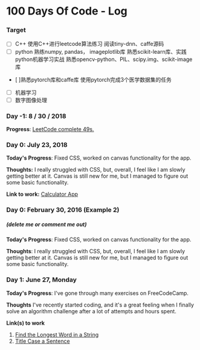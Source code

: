# 100 Days Of Code - Log
### Target
- [ ]  C\++
使用C\++进行leetcode算法练习
阅读tiny-dnn、caffe源码
- [ ] python
熟练numpy, pandas， imageplotlib库
熟悉scikit-learn库、实践python机器学习实战
熟悉opencv-python、PIL、scipy.img、scikit-image库
- [ ]熟悉pytorch库和caffe库
使用pytorch完成3个医学数据集的任务
- [ ] 机器学习
- [ ] 数字图像处理

### Day -1: 8 / 30 / 2018
**Progress**: [LeetCode complete 49s.](https://github.com/BUPTAlanMa/leetcode)

### Day 0: July 23, 2018 
**Today's Progress**: Fixed CSS, worked on canvas functionality for the app.

**Thoughts:** I really struggled with CSS, but, overall, I feel like I am slowly getting better at it. Canvas is still new for me, but I managed to figure out some basic functionality.

**Link to work:** [Calculator App](http://www.example.com)

### Day 0: February 30, 2016 (Example 2)
##### (delete me or comment me out)

**Today's Progress**: Fixed CSS, worked on canvas functionality for the app.

**Thoughts**: I really struggled with CSS, but, overall, I feel like I am slowly getting better at it. Canvas is still new for me, but I managed to figure out some basic functionality.

### Day 1: June 27, Monday

**Today's Progress**: I've gone through many exercises on FreeCodeCamp.

**Thoughts** I've recently started coding, and it's a great feeling when I finally solve an algorithm challenge after a lot of attempts and hours spent.

**Link(s) to work**
1. [Find the Longest Word in a String](https://www.freecodecamp.com/challenges/find-the-longest-word-in-a-string)
2. [Title Case a Sentence](https://www.freecodecamp.com/challenges/title-case-a-sentence)

